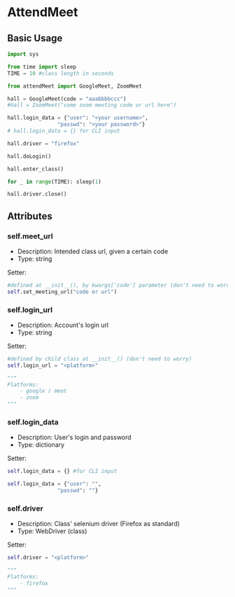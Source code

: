 # AttendMeet
## Basic Usage
```python
import sys

from time import sleep
TIME = 10 #class length in seconds

from attendMeet import GoogleMeet, ZoomMeet

hall = GoogleMeet(code = "aaabbbbccc")
#hall = ZoomMeet("some zoom meeting code or url here")

hall.login_data = {"user": "<your username>",
                "passwd": "<your password>"}
# hall.login_data = {} for CLI input

hall.driver = "firefox"

hall.doLogin()

hall.enter_class()

for _ in range(TIME): sleep(1)

hall.driver.close()
```

## Attributes
### self.meet_url
- Description: Intended class url, given a certain code
- Type: string

Setter:
```python
#defined at __init__(), by kwargs['code'] parameter (don't need to worry)
self.set_meeting_url("code or url")
```

### self.login_url
- Description: Account's login url
- Type: string

Setter:
```python
#defined by child class at __init__() (don't need to worry)
self.login_url = "<platform>"

"""
Platforms:
    - google / meet
    - zoom
"""
```

### self.login_data
- Description: User's login and password
- Type: dictionary

Setter:
```python
self.login_data = {} #for CLI input

self.login_data = {"user": "",
                "passwd": ""}
```

### self.driver
- Description: Class' selenium driver (Firefox as standard)
- Type: WebDriver (class)

Setter:
```python
self.driver = "<platform>"

"""
Platforms:
    - firefox
"""
```
